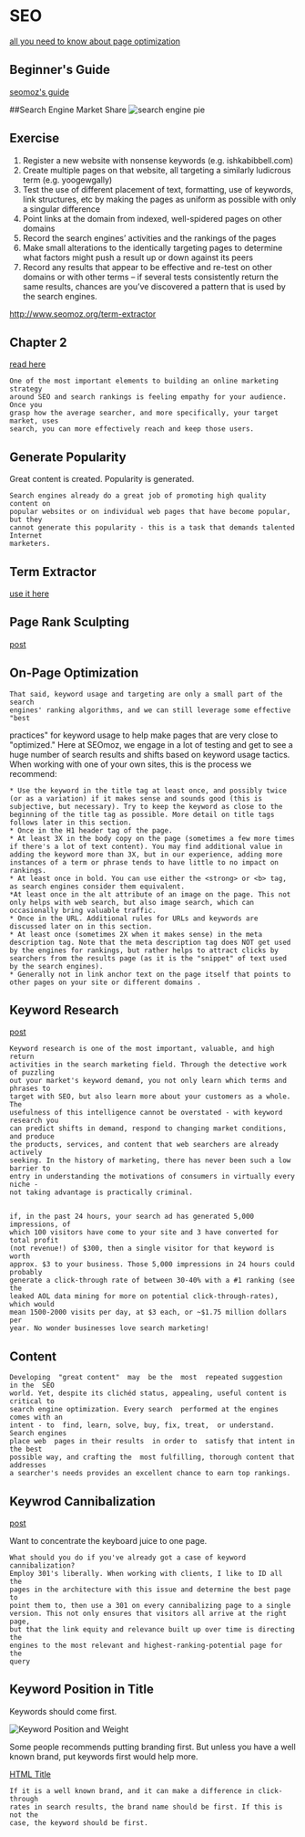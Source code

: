 # SEO


[all you need to know about page optimization](http://www.seomoz.org/blog/perfecting-keyword-targeting-on-page-optimization)

## Beginner's Guide

[seomoz's guide](http://www.seomoz.org/beginners-guide-to-seo)

##Search Engine Market Share
![search engine pie](http://cdn.seomoz.org/img/beginners/Pie.png)

## Exercise

1. Register a new website with nonsense keywords (e.g. ishkabibbell.com)
2. Create multiple pages on that website, all targeting a similarly ludicrous term (e.g. yoogewgally)
3. Test the use of different placement of text, formatting, use of keywords, link structures, etc by making the pages as uniform as possible with only a singular difference
4. Point links at the domain from indexed, well-spidered pages on other domains
5. Record the search engines’ activities and the rankings of the pages
6. Make small alterations to the identically targeting pages to determine what factors might push a result up or down against its peers
7. Record any results that appear to be effective and re-test on other domains or with other terms – if several tests consistently return the same results, chances are you’ve discovered a pattern that is used by the search engines.

http://www.seomoz.org/term-extractor

## Chapter 2

[read here](http://www.seomoz.org/beginners-guide-to-seo/how-people-interact-with-search-engines)

    One of the most important elements to building an online marketing strategy
    around SEO and search rankings is feeling empathy for your audience. Once you
    grasp how the average searcher, and more specifically, your target market, uses
    search, you can more effectively reach and keep those users.

## Generate Popularity

Great content is created. Popularity is generated.

    Search engines already do a great job of promoting high quality content on
    popular websites or on individual web pages that have become popular, but they
    cannot generate this popularity - this is a task that demands talented Internet
    marketers.

## Term Extractor

[use it here](http://www.seomoz.org/term-extractor)

## Page Rank Sculpting

[post](http://www.seomoz.org/blog/google-says-yes-you-can-still-sculpt-pagerank-no-you-cant-do-it-with-nofollow)

## On-Page Optimization

    That said, keyword usage and targeting are only a small part of the search
    engines' ranking algorithms, and we can still leverage some effective "best
practices" for keyword usage to help make pages that are very close to
    "optimized." Here at SEOmoz, we engage in a lot of testing and get to see a huge
    number of search results and shifts based on keyword usage tactics. When working
    with one of your own sites, this is the process we recommend:

    * Use the keyword in the title tag at least once, and possibly twice (or as a variation) if it makes sense and sounds good (this is subjective, but necessary). Try to keep the keyword as close to the beginning of the title tag as possible. More detail on title tags follows later in this section.
    * Once in the H1 header tag of the page.
    * At least 3X in the body copy on the page (sometimes a few more times if there's a lot of text content). You may find additional value in adding the keyword more than 3X, but in our experience, adding more instances of a term or phrase tends to have little to no impact on rankings.
    * At least once in bold. You can use either the <strong> or <b> tag, as search engines consider them equivalent.
    *At least once in the alt attribute of an image on the page. This not only helps with web search, but also image search, which can occasionally bring valuable traffic.
    * Once in the URL. Additional rules for URLs and keywords are discussed later on in this section.
    * At least once (sometimes 2X when it makes sense) in the meta description tag. Note that the meta description tag does NOT get used by the engines for rankings, but rather helps to attract clicks by searchers from the results page (as it is the "snippet" of text used by the search engines).
    * Generally not in link anchor text on the page itself that points to other pages on your site or different domains .

## Keyword Research

[post](http://www.seomoz.org/beginners-guide-to-seo/keyword-research)

    Keyword research is one of the most important, valuable, and high return
    activities in the search marketing field. Through the detective work of puzzling
    out your market's keyword demand, you not only learn which terms and phrases to
    target with SEO, but also learn more about your customers as a whole. The
    usefulness of this intelligence cannot be overstated - with keyword research you
    can predict shifts in demand, respond to changing market conditions, and produce
    the products, services, and content that web searchers are already actively
    seeking. In the history of marketing, there has never been such a low barrier to
    entry in understanding the motivations of consumers in virtually every niche -
    not taking advantage is practically criminal.


    if, in the past 24 hours, your search ad has generated 5,000 impressions, of
    which 100 visitors have come to your site and 3 have converted for total profit
    (not revenue!) of $300, then a single visitor for that keyword is worth
    approx. $3 to your business. Those 5,000 impressions in 24 hours could probably
    generate a click-through rate of between 30-40% with a #1 ranking (see the
    leaked AOL data mining for more on potential click-through-rates), which would
    mean 1500-2000 visits per day, at $3 each, or ~$1.75 million dollars per
    year. No wonder businesses love search marketing!

## Content

    Developing  "great content"  may  be the  most  repeated suggestion  in the  SEO
    world. Yet, despite its clichéd status, appealing, useful content is critical to
    search engine optimization. Every search  performed at the engines comes with an
    intent - to  find, learn, solve, buy, fix, treat,  or understand. Search engines
    place web  pages in their results  in order to  satisfy that intent in  the best
    possible way, and crafting the  most fulfilling, thorough content that addresses
    a searcher's needs provides an excellent chance to earn top rankings.

## Keywrod Cannibalization

[post](http://www.seomoz.org/blog/how-to-solve-keyword-cannibalization)

Want to concentrate the keyboard juice to one page.


    What should you do if you've already got a case of keyword cannibalization?
    Employ 301's liberally. When working with clients, I like to ID all the
    pages in the architecture with this issue and determine the best page to
    point them to, then use a 301 on every cannibalizing page to a single
    version. This not only ensures that visitors all arrive at the right page,
    but that the link equity and relevance built up over time is directing the
    engines to the most relevant and highest-ranking-potential page for the
    query
    
## Keyword Position in Title

Keywords should come first.

![Keyword Position and Weight](http://www.seomoz.org/img/upload/title-tags-correlation.gif)

Some people recommends putting branding first. But unless you have a well known
brand, put keywords first would help more.

[HTML Title](http://www.seomoz.org/learn-seo/title-tag)

    If it is a well known brand, and it can make a difference in click-through
    rates in search results, the brand name should be first. If this is not the
    case, the keyword should be first.